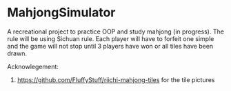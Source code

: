 # MahjongSimulator
A recreational project to practice OOP and study mahjong (in progress). The rule will be using Sichuan rule. Each player will have to forfeit one simple and the game will not stop until 3 players have won or all tiles have been drawn.

Acknowlegement:
1. https://github.com/FluffyStuff/riichi-mahjong-tiles for the tile pictures
